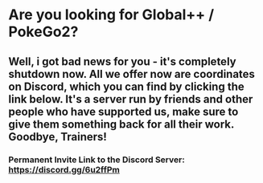 # Are you looking for Global++ / PokeGo2?
## Well, i got bad news for you - it's completely shutdown now. All we offer now are coordinates on Discord, which you can find by clicking the link below. It's a server run by friends and other people who have supported us, make sure to give them something back for all their work. Goodbye, Trainers!
### Permanent Invite Link to the Discord Server: https://discord.gg/6u2ffPm
